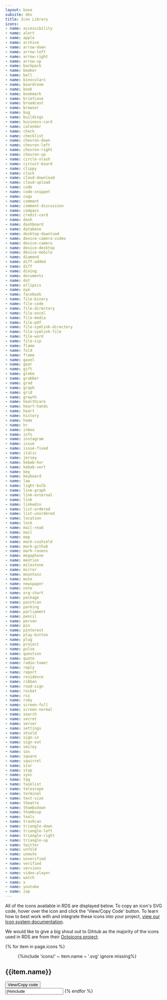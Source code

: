 ```yaml
---
layout: base
subsite: dev
title: Icon Library
icons:
- name: accessibility
- name: alert
- name: apple
- name: archive
- name: arrow-down
- name: arrow-left
- name: arrow-right
- name: arrow-up
- name: backpack
- name: beaker
- name: bell
- name: binoculars
- name: boardroom
- name: book
- name: bookmark
- name: briefcase
- name: broadcast
- name: browser
- name: bug
- name: buildings
- name: business-card
- name: calendar
- name: check
- name: checklist
- name: chevron-down
- name: chevron-left
- name: chevron-right
- name: chevron-up
- name: circle-slash
- name: circuit-board
- name: clippy
- name: clock
- name: cloud-download
- name: cloud-upload
- name: code
- name: code-snippet
- name: cogs
- name: comment
- name: comment-discussion
- name: compass
- name: credit-card
- name: dash
- name: dashboard
- name: database
- name: desktop-download
- name: device-camera-video
- name: device-camera
- name: device-desktop
- name: device-mobile
- name: diamond
- name: diff-added
- name: diff
- name: dining
- name: documents
- name: dot
- name: ellipsis
- name: eye
- name: facebook
- name: file-binary
- name: file-code
- name: file-directory
- name: file-excel
- name: file-media
- name: file-pdf
- name: file-symlink-directory
- name: file-symlink-file
- name: file-word
- name: file-zip
- name: flame
- name: fold
- name: frame
- name: gavel
- name: gear
- name: gift
- name: globe
- name: grabber
- name: grad
- name: graph
- name: grid
- name: growth
- name: healthcare
- name: heart-hands
- name: heart
- name: history
- name: home
- name: hr
- name: inbox
- name: info
- name: instagram
- name: issue
- name: issue-fixed
- name: italic
- name: jersey
- name: kebab-hor
- name: kebab-vert
- name: key
- name: keyboard
- name: law
- name: light-bulb
- name: line-graph
- name: link-external
- name: link
- name: linkedin
- name: list-ordered
- name: list-unordered
- name: location
- name: lock
- name: mail-read
- name: mail
- name: map
- name: mark-cushield
- name: mark-github
- name: mark-ravens
- name: megaphone
- name: mention
- name: milestone
- name: mirror
- name: mountain
- name: mute
- name: newspaper
- name: note
- name: org-chart
- name: package
- name: paintcan
- name: parking
- name: parliament
- name: pencil
- name: person
- name: pin
- name: pinterest
- name: play-button
- name: plug
- name: project
- name: pulse
- name: question
- name: quote
- name: radio-tower
- name: reply
- name: report
- name: residence
- name: ribbon
- name: road-sign
- name: rocket
- name: rss
- name: ruby
- name: screen-full
- name: screen-normal
- name: search
- name: secret
- name: server
- name: settings
- name: shield
- name: sign-in
- name: sign-out
- name: smiley
- name: sos
- name: square
- name: squirrel
- name: star
- name: stop
- name: sync
- name: tag
- name: tasklist
- name: telescope
- name: terminal
- name: text-size
- name: theatre
- name: thumbsdown
- name: thumbsup
- name: tools
- name: trashcan
- name: triangle-down
- name: triangle-left
- name: triangle-right
- name: triangle-up
- name: twitter
- name: unfold
- name: unmute
- name: unverified
- name: verified
- name: versions
- name: video-player
- name: watch
- name: x
- name: youtube
- name: zap
---
```

<div class="u-block u-block--white u-block--s">
<div class="b-content"><p>
All of the icons available in RDS are displayed below. To copy an icon's SVG code, hover over the icon and click the 'View/Copy Code' button. To learn how to best work with and integrate these icons into your project, <a href="/docs/dev/understanding-rds/icon-system/">view our Icon system documentation</a>.
 <p>We would like to give a big shout out to Gihtub as the majority of the icons used in RDS are from their <a href="https://octicons.github.com">Octoicons project</a>.
</p></div>
</div>
<div class="u-block u-block--white u-block--m">
    <div class="b-cardgrid u-grid u-grid--4">
    {% for item in page.icons %}
        <div class="c-cardlabel">
              <div class="cardlabel__content">
                <figure>
                    {%include 'icons/' ~ item.name ~ '.svg' ignore missing%}
                </figure>
                <div class="cardlabel__label">
                    <h2>{{item.name}}</h2>
                    <button class="c-buttoncta" onclick="copySVG('{{loop.index}}')"> View/Copy code</button>
                </div>
              </div>
        </div><input class="u-visually-hidden" id="svgcode{{loop.index}}"type="text" value='{%include 'icons/' ~ item.name ~ '.svg' ignore missing%}'>
    {% endfor %}
    </div>
</div>

<script>
function copySVG(a) {
	/* Get the text field */
	let copyText = document.getElementById('svgcode'+ a);
	/* Select the text field */
	copyText.select();
	/* Copy the text inside the text field */
	document.execCommand('copy');
	/* Alert the copied text */
	alert('The SVG code below has been copied to your clipboard:\n\n' + copyText.value);
}
</script>
